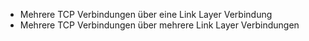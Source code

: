 - Mehrere TCP Verbindungen über eine Link Layer Verbindung
- Mehrere TCP Verbindungen über mehrere Link Layer Verbindungen
